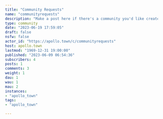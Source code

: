 ```yaml
---
title: "Community Requests" 
name: "communityrequests"
description: "Make a post here if there's a community you'd like created!"
type: community
date: "2023-06-19 17:59:05"
draft: false
nsfw: false
actor_id: "https://apollo.town/c/communityrequests"
host: apollo.town
lastmod: "1969-12-31 19:00:00"
published: "2023-06-09 06:54:36"
subscribers: 4
posts: 1
comments: 3
weight: 1
dau: 1
wau: 1
mau: 2
instances:
- "apollo_town"
tags: 
- "apollo_town"

---
```

